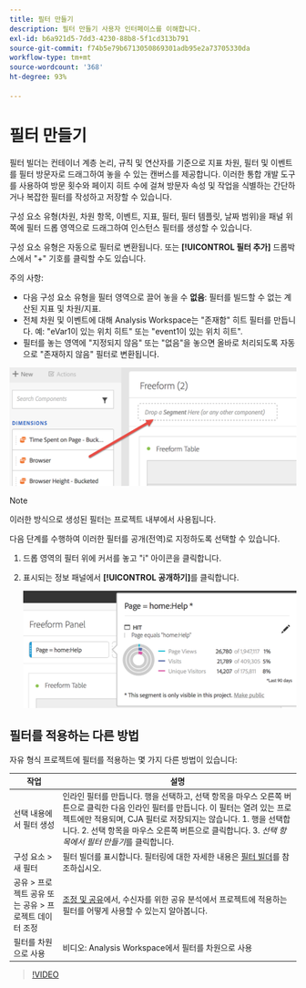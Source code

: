 ```yaml
---
title: 필터 만들기
description: 필터 만들기 사용자 인터페이스를 이해합니다.
exl-id: b6a921d5-7dd3-4230-88b8-5f1cd313b791
source-git-commit: f74b5e79b6713050869301adb95e2a73705330da
workflow-type: tm+mt
source-wordcount: '368'
ht-degree: 93%

---
```


# 필터 만들기

필터 빌더는 컨테이너 계층 논리, 규칙 및 연산자를 기준으로 지표 차원, 필터 및 이벤트를 필터 방문자로 드래그하여 놓을 수 있는 캔버스를 제공합니다. 이러한 통합 개발 도구를 사용하여 방문 횟수와 페이지 히트 수에 걸쳐 방문자 속성 및 작업을 식별하는 간단하거나 복잡한 필터를 작성하고 저장할 수 있습니다.

구성 요소 유형(차원, 차원 항목, 이벤트, 지표, 필터, 필터 템플릿, 날짜 범위)을 패널 위쪽에 필터 드롭 영역으로 드래그하여 인스턴스 필터를 생성할 수 있습니다.

구성 요소 유형은 자동으로 필터로 변환됩니다. 또는 **[!UICONTROL 필터 추가]** 드롭박스에서 &quot;+&quot; 기호를 클릭할 수도 있습니다.

주의 사항:

* 다음 구성 요소 유형을 필터 영역으로 끌어 놓을 수 **없음**: 필터를 빌드할 수 없는 계산된 지표 및 차원/지표.
* 전체 차원 및 이벤트에 대해 Analysis Workspace는 &quot;존재함&quot; 히트 필터를 만듭니다. 예: &quot;eVar1이 있는 위치 히트&quot; 또는 &quot;event1이 있는 위치 히트&quot;.
* 필터를 놓는 영역에 &quot;지정되지 않음&quot; 또는 &quot;없음&quot;을 놓으면 올바로 처리되도록 자동으로 &quot;존재하지 않음&quot; 필터로 변환됩니다.

![](assets/segment-dropzone.png)

>[!NOTE]
>
>이러한 방식으로 생성된 필터는 프로젝트 내부에서 사용됩니다.

다음 단계를 수행하여 이러한 필터를 공개(전역)로 지정하도록 선택할 수 있습니다.

1. 드롭 영역의 필터 위에 커서를 놓고 &quot;i&quot; 아이콘을 클릭합니다.
1. 표시되는 정보 패널에서 **[!UICONTROL 공개하기]**&#x200B;를 클릭합니다.

   ![](assets/segment-info.png)

## 필터를 적용하는 다른 방법

자유 형식 프로젝트에 필터를 적용하는 몇 가지 다른 방법이 있습니다:

| 작업 | 설명 |
|--- |--- |
| 선택 내용에서 필터 생성 | 인라인 필터를 만듭니다. 행을 선택하고, 선택 항목을 마우스 오른쪽 버튼으로 클릭한 다음 인라인 필터를 만듭니다. 이 필터는 열려 있는 프로젝트에만 적용되며, CJA 필터로 저장되지는 않습니다. 1. 행을 선택합니다. 2. 선택 항목을 마우스 오른쪽 버튼으로 클릭합니다. 3. *선택 항목에서 필터 만들기*&#x200B;를 클릭합니다. |
| 구성 요소 > 새 필터 | 필터 빌더를 표시합니다. 필터링에 대한 자세한 내용은 [필터 빌더](https://experienceleague.adobe.com/docs/analytics/components/segmentation/segmentation-workflow/seg-build.html)를 참조하십시오. |
| 공유 > 프로젝트 공유 또는 공유 > 프로젝트 데이터 조정 | [조정 및 공유](https://experienceleague.adobe.com/docs/analytics/analyze/analysis-workspace/curate-share/curate.html#concept_4A9726927E7C44AFA260E2BB2721AFC6)에서, 수신자를 위한 공유 분석에서 프로젝트에 적용하는 필터를 어떻게 사용할 수 있는지 알아봅니다. |
| 필터를 차원으로 사용 | 비디오: Analysis Workspace에서 필터를 차원으로 사용 |

>[!VIDEO](https://video.tv.adobe.com/v/23974)
